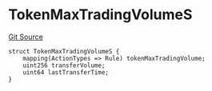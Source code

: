 # TokenMaxTradingVolumeS
[Git Source](https://github.com/thrackle-io/tron/blob/bbc344dde218df220c4305ef421070eaa38c5cad/src/client/token/handler/diamond/RuleStorage.sol)


```solidity
struct TokenMaxTradingVolumeS {
    mapping(ActionTypes => Rule) tokenMaxTradingVolume;
    uint256 transferVolume;
    uint64 lastTransferTime;
}
```

